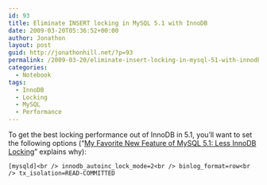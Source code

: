 ```yaml
---
id: 93
title: Eliminate INSERT locking in MySQL 5.1 with InnoDB
date: 2009-03-20T05:36:52+00:00
author: Jonathon
layout: post
guid: http://jonathonhill.net/?p=93
permalink: /2009-03-20/eliminate-insert-locking-in-mysql-51-with-innodb/
categories:
  - Notebook
tags:
  - InnoDB
  - Locking
  - MySQL
  - Performance
---
```

To get the best locking performance out of InnoDB in 5.1, you&#8217;ll want to set the following options (&#8220;<a href="http://harrison-fisk.blogspot.com/2009/02/my-favorite-new-feature-of-mysql-51.html" target="_blank">My Favorite New Feature of MySQL 5.1: Less InnoDB Locking</a>&#8221; explains why):

`[mysqld]<br />
innodb_autoinc_lock_mode=2<br />
binlog_format=row<br />
tx_isolation=READ-COMMITTED`